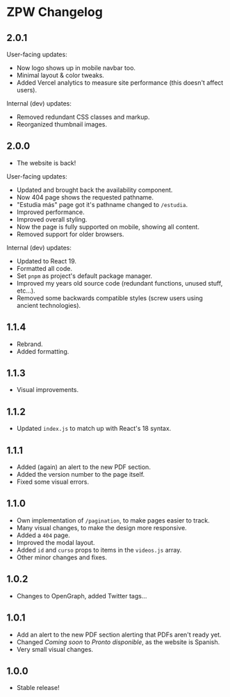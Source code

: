 # ZPW Changelog

## 2.0.1

User-facing updates:

- Now logo shows up in mobile navbar too.
- Minimal layout & color tweaks.
- Added Vercel analytics to measure site performance (this doesn't affect users).

Internal (dev) updates:

- Removed redundant CSS classes and markup.
- Reorganized thumbnail images.

## 2.0.0

- The website is back!

User-facing updates:

- Updated and brought back the availability component.
- Now 404 page shows the requested pathname.
- "Estudia más" page got it's pathname changed to `/estudia`.
- Improved performance.
- Improved overall styling.
- Now the page is fully supported on mobile, showing all content.
- Removed support for older browsers.

Internal (dev) updates:

- Updated to React 19.
- Formatted all code.
- Set `pnpm` as project's default package manager.
- Improved my years old source code (redundant functions, unused stuff, etc...).
- Removed some backwards compatible styles (screw users using ancient technologies).

## 1.1.4

- Rebrand.
- Added formatting.

## 1.1.3

- Visual improvements.

## 1.1.2

- Updated `index.js` to match up with React's 18 syntax.

## 1.1.1

- Added (again) an alert to the new PDF section.
- Added the version number to the page itself.
- Fixed some visual errors.

## 1.1.0

- Own implementation of `/pagination`, to make pages easier to track.
- Many visual changes, to make the design more responsive.
- Added a `404` page.
- Improved the modal layout.
- Added `id` and `curso` props to items in the `videos.js` array.
- Other minor changes and fixes.

## 1.0.2

- Changes to OpenGraph, added Twitter tags...

## 1.0.1

- Add an alert to the new PDF section alerting that PDFs aren't ready yet.
- Changed *Coming soon* to *Pronto disponible*, as the website is Spanish.
- Very small visual changes.

## 1.0.0

- Stable release!
